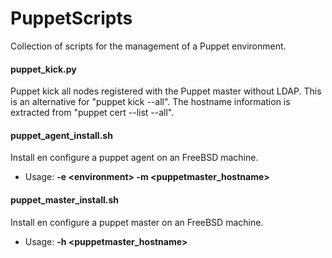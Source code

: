 # PuppetScripts
Collection of scripts for the management of a Puppet environment.

#### puppet_kick.py
Puppet kick all nodes registered with the Puppet master without LDAP. This is an alternative for "puppet kick --all".
The hostname information is extracted from "puppet cert --list --all".

#### puppet_agent_install.sh
Install en configure a puppet agent on an FreeBSD machine.

- Usage: **-e \<environment\> -m \<puppetmaster_hostname\>**

#### puppet_master_install.sh
Install en configure a puppet master on an FreeBSD machine.

- Usage: **-h \<puppetmaster_hostname\>**
